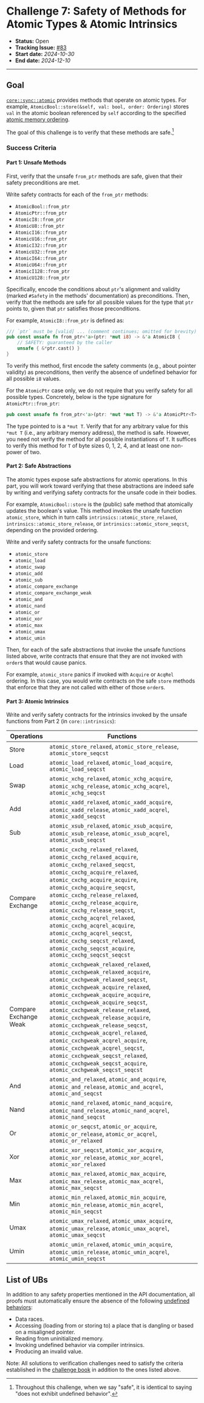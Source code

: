 # Challenge 7: Safety of Methods for Atomic Types & Atomic Intrinsics

- **Status:** Open
- **Tracking Issue:** [#83](https://github.com/model-checking/verify-rust-std/issues/83)
- **Start date:** *2024-10-30*
- **End date:** *2024-12-10*

-------------------

## Goal

[`core::sync::atomic`](https://doc.rust-lang.org/std/sync/atomic/index.html) provides methods that operate on atomic types.
For example, `AtomicBool::store(&self, val: bool, order: Ordering)` stores `val` in the atomic boolean referenced by `self` according to the specified [atomic memory ordering](https://doc.rust-lang.org/std/sync/atomic/enum.Ordering.html).

The goal of this challenge is to verify that these methods are safe.[^1]

### Success Criteria

#### Part 1: Unsafe Methods

First, verify that the unsafe `from_ptr` methods are safe, given that their safety preconditions are met.

Write safety contracts for each of the `from_ptr` methods:

- `AtomicBool::from_ptr`
- `AtomicPtr::from_ptr`
- `AtomicI8::from_ptr`
- `AtomicU8::from_ptr`
- `AtomicI16::from_ptr`
- `AtomicU16::from_ptr`
- `AtomicI32::from_ptr`
- `AtomicU32::from_ptr`
- `AtomicI64::from_ptr`
- `AtomicU64::from_ptr`
- `AtomicI128::from_ptr`
- `AtomicU128::from_ptr`

Specifically, encode the conditions about `ptr`'s alignment and validity (marked `#Safety` in the methods' documentation) as preconditions.
Then, verify that the methods are safe for all possible values for the type that `ptr` points to, given that `ptr` satisfies those preconditions.

For example, `AtomicI8::from_ptr` is defined as:
```rust
/// `ptr` must be [valid] ... (comment continues; omitted for brevity)
pub const unsafe fn from_ptr<'a>(ptr: *mut i8) -> &'a AtomicI8 {
    // SAFETY: guaranteed by the caller
    unsafe { &*ptr.cast() }
}
```

To verify this method, first encode the safety comments (e.g., about pointer validity) as preconditions, then verify the absence of undefined behavior for all possible `i8` values.

For the `AtomicPtr` case only, we do not require that you verify safety for all possible types.
Concretely, below is the type signature for `AtomicPtr::from_ptr`:

```rust
pub const unsafe fn from_ptr<'a>(ptr: *mut *mut T) -> &'a AtomicPtr<T>
```

The type pointed to is a `*mut T`.
Verify that for any arbitrary value for this `*mut T` (i.e., any arbitrary memory address), the method is safe.
However, you need not verify the method for all possible instantiations of `T`.
It suffices to verify this method for `T` of byte sizes 0, 1, 2, 4, and at least one non-power of two.

#### Part 2: Safe Abstractions

The atomic types expose safe abstractions for atomic operations.
In this part, you will work toward verifying that these abstractions are indeed safe by writing and verifying safety contracts for the unsafe code in their bodies.

For example, `AtomicBool::store` is the (public) safe method that atomically updates the boolean's value.
This method invokes the unsafe function `atomic_store`, which in turn calls `intrinsics::atomic_store_relaxed`, `intrinsics::atomic_store_release`, or `intrinsics::atomic_store_seqcst`, depending on the provided ordering.

Write and verify safety contracts for the unsafe functions:

- `atomic_store`
- `atomic_load`
- `atomic_swap`
- `atomic_add`
- `atomic_sub`
- `atomic_compare_exchange`
- `atomic_compare_exchange_weak`
- `atomic_and`
- `atomic_nand`
- `atomic_or`
- `atomic_xor`
- `atomic_max`
- `atomic_umax`
- `atomic_umin`

Then, for each of the safe abstractions that invoke the unsafe functions listed above, write contracts that ensure that they are not invoked with `order`s that would cause panics.

For example, `atomic_store` panics if invoked with `Acquire` or `AcqRel` ordering.
In this case, you would write contracts on the safe `store` methods that enforce that they are not called with either of those `order`s.

#### Part 3: Atomic Intrinsics

Write and verify safety contracts for the intrinsics invoked by the unsafe functions from Part 2 (in `core::intrinsics`):

| Operations            |  Functions |
|-----------------------|-------------|
| Store                 | `atomic_store_relaxed`, `atomic_store_release`, `atomic_store_seqcst` |
| Load                  | `atomic_load_relaxed`, `atomic_load_acquire`, `atomic_load_seqcst` |
| Swap                  | `atomic_xchg_relaxed`, `atomic_xchg_acquire`, `atomic_xchg_release`, `atomic_xchg_acqrel`, `atomic_xchg_seqcst` |
| Add                   | `atomic_xadd_relaxed`, `atomic_xadd_acquire`, `atomic_xadd_release`, `atomic_xadd_acqrel`, `atomic_xadd_seqcst` |
| Sub                   | `atomic_xsub_relaxed`, `atomic_xsub_acquire`, `atomic_xsub_release`, `atomic_xsub_acqrel`, `atomic_xsub_seqcst` |
| Compare Exchange      | `atomic_cxchg_relaxed_relaxed`, `atomic_cxchg_relaxed_acquire`, `atomic_cxchg_relaxed_seqcst`, `atomic_cxchg_acquire_relaxed`, `atomic_cxchg_acquire_acquire`, `atomic_cxchg_acquire_seqcst`, `atomic_cxchg_release_relaxed`, `atomic_cxchg_release_acquire`, `atomic_cxchg_release_seqcst`, `atomic_cxchg_acqrel_relaxed`, `atomic_cxchg_acqrel_acquire`, `atomic_cxchg_acqrel_seqcst`, `atomic_cxchg_seqcst_relaxed`, `atomic_cxchg_seqcst_acquire`, `atomic_cxchg_seqcst_seqcst` |
| Compare Exchange Weak | `atomic_cxchgweak_relaxed_relaxed`, `atomic_cxchgweak_relaxed_acquire`, `atomic_cxchgweak_relaxed_seqcst`, `atomic_cxchgweak_acquire_relaxed`, `atomic_cxchgweak_acquire_acquire`, `atomic_cxchgweak_acquire_seqcst`, `atomic_cxchgweak_release_relaxed`, `atomic_cxchgweak_release_acquire`, `atomic_cxchgweak_release_seqcst`, `atomic_cxchgweak_acqrel_relaxed`, `atomic_cxchgweak_acqrel_acquire`, `atomic_cxchgweak_acqrel_seqcst`, `atomic_cxchgweak_seqcst_relaxed`, `atomic_cxchgweak_seqcst_acquire`, `atomic_cxchgweak_seqcst_seqcst` |
| And                   | `atomic_and_relaxed`, `atomic_and_acquire`, `atomic_and_release`, `atomic_and_acqrel`, `atomic_and_seqcst` |
| Nand                  | `atomic_nand_relaxed`, `atomic_nand_acquire`, `atomic_nand_release`, `atomic_nand_acqrel`, `atomic_nand_seqcst` |
| Or                    | `atomic_or_seqcst`, `atomic_or_acquire`, `atomic_or_release`, `atomic_or_acqrel`, `atomic_or_relaxed` |
| Xor                   | `atomic_xor_seqcst`, `atomic_xor_acquire`, `atomic_xor_release`, `atomic_xor_acqrel`, `atomic_xor_relaxed` |
| Max                   | `atomic_max_relaxed`, `atomic_max_acquire`, `atomic_max_release`, `atomic_max_acqrel`, `atomic_max_seqcst` |
| Min                   | `atomic_min_relaxed`, `atomic_min_acquire`, `atomic_min_release`, `atomic_min_acqrel`, `atomic_min_seqcst` |
| Umax                  | `atomic_umax_relaxed`, `atomic_umax_acquire`, `atomic_umax_release`, `atomic_umax_acqrel`, `atomic_umax_seqcst` |
| Umin                  | `atomic_umin_relaxed`, `atomic_umin_acquire`, `atomic_umin_release`, `atomic_umin_acqrel`, `atomic_umin_seqcst` |

## List of UBs

In addition to any safety properties mentioned in the API documentation, all proofs must automatically ensure the absence of the following [undefined behaviors](https://github.com/rust-lang/reference/blob/142b2ed77d33f37a9973772bd95e6144ed9dce43/src/behavior-considered-undefined.md):

* Data races.
* Accessing (loading from or storing to) a place that is dangling or based on a misaligned pointer.
* Reading from uninitialized memory.
* Invoking undefined behavior via compiler intrinsics.
* Producing an invalid value.

Note: All solutions to verification challenges need to satisfy the criteria established in the [challenge book](../general-rules.md) in addition to the ones listed above.

[^1]: Throughout this challenge, when we say "safe", it is identical to saying "does not exhibit undefined behavior".